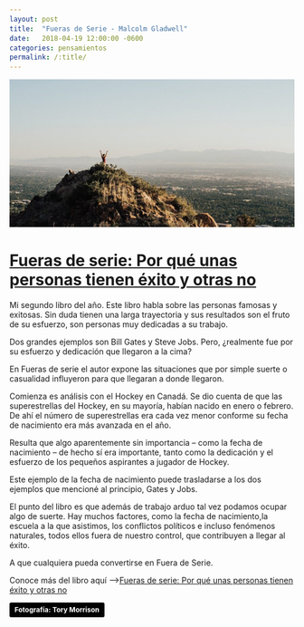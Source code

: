 ```yaml
---
layout: post
title:  "Fueras de Serie - Malcolm Gladwell"
date:   2018-04-19 12:00:00 -0600
categories: pensamientos
permalink: /:title/
---
```


<img src="/assets/post-images/fueras-de-serie-malcolm-gladwell.jpg">

<h1><a href="https://www.amazon.com.mx/gp/product/6073141866/ref=as_li_tl?ie=UTF8&amp;camp=1789&amp;creative=9325&amp;creativeASIN=6073141866&amp;linkCode=as2&amp;tag=ajmnzf-20&amp;linkId=eed4fdf8a9a9fe9bae9ea8862d3a2fc8" target="_blank" rel="noopener">Fueras de serie: Por qué unas personas tienen éxito y otras no</a></h1>

Mi segundo libro del año. Este libro habla sobre las personas famosas y exitosas. Sin duda tienen una larga trayectoria y sus resultados son el fruto de su esfuerzo, son personas muy dedicadas a su trabajo.

Dos grandes ejemplos son Bill Gates y Steve Jobs. Pero, ¿realmente fue por su esfuerzo y dedicación que llegaron a la cima? 

En Fueras de serie el autor expone las situaciones que por simple suerte o casualidad influyeron para que llegaran a donde llegaron.

Comienza es análisis con el Hockey en Canadá. Se dio cuenta de que las superestrellas del Hockey, en su mayoría, habían nacido en enero o febrero. De ahí el número de superestrellas era cada vez menor conforme su fecha de nacimiento era más avanzada en el año.

Resulta que algo aparentemente sin importancia – como la fecha de nacimiento – de hecho sí era importante, tanto como la dedicación y el esfuerzo de los pequeños aspirantes a jugador de Hockey.

Este ejemplo de la fecha de nacimiento puede trasladarse a los dos ejemplos que mencioné al principio, Gates y Jobs.

El punto del libro es que además de trabajo arduo tal vez podamos ocupar algo de suerte. Hay muchos factores, como la fecha de nacimiento,la escuela a la que asistimos, los conflictos políticos e incluso fenómenos naturales, todos ellos fuera de nuestro control, que contribuyen a llegar al éxito.

A que cualquiera pueda convertirse en Fuera de Serie.

<p>Conoce más del libro aquí –&gt;<a href="https://www.amazon.com.mx/gp/product/6073141866/ref=as_li_tl?ie=UTF8&amp;camp=1789&amp;creative=9325&amp;creativeASIN=6073141866&amp;linkCode=as2&amp;tag=ajmnzf-20&amp;linkId=eed4fdf8a9a9fe9bae9ea8862d3a2fc8" target="_blank" rel="noopener">Fueras de serie: Por qué unas personas tienen éxito y otras no</a></p>

<p><a style="background-color: black; color: white; text-decoration: none; padding: 4px 6px; font-family: -apple-system, BlinkMacSystemFont, 'San Francisco', 'Helvetica Neue', Helvetica, Ubuntu, Roboto, Noto, 'Segoe UI', Arial, sans-serif; font-size: 12px; font-weight: bold; line-height: 1.2; display: inline-block; border-radius: 3px;" title="Download free do whatever you want high-resolution photos from Tory Morrison" href="https://unsplash.com/@toburg?utm_medium=referral&amp;utm_campaign=photographer-credit&amp;utm_content=creditBadge" target="_blank" rel="noopener noreferrer"><span style="display: inline-block; padding: 2px 3px;">Fotografía: Tory Morrison</span></a></p>